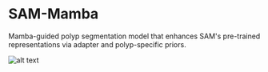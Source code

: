 # SAM-Mamba
Mamba-guided polyp segmentation model that enhances SAM's pre-trained representations via adapter and polyp-specific priors.

![alt text](assets/SAM_mamba.jpg)
